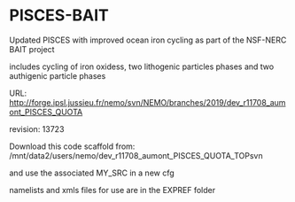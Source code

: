 # PISCES-BAIT

Updated PISCES with improved ocean iron cycling as part of the NSF-NERC BAIT project

includes cycling of iron oxidess, two lithogenic particles phases and two authigenic particle phases

URL: http://forge.ipsl.jussieu.fr/nemo/svn/NEMO/branches/2019/dev_r11708_aumont_PISCES_QUOTA

revision: 13723

Download this code scaffold from: /mnt/data2/users/nemo/dev_r11708_aumont_PISCES_QUOTA_TOPsvn

and use the associated MY_SRC in a new cfg

namelists and xmls files for use are in the EXPREF folder
